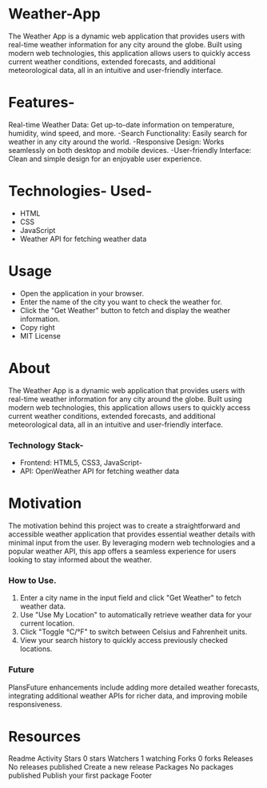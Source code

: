 # Weather-App
The Weather App is a dynamic web application that provides users with real-time weather information for any city around the globe. Built using modern web technologies, this application allows users to quickly access current weather conditions, extended forecasts, and additional meteorological data, all in an intuitive and user-friendly interface.

# Features-
Real-time Weather Data: Get up-to-date information on temperature, humidity, wind speed, and more. -Search Functionality: Easily search for weather in any city around the world. -Responsive Design: Works seamlessly on both desktop and mobile devices. -User-friendly Interface: Clean and simple design for an enjoyable user experience.

# Technologies- Used-
- HTML
- CSS
- JavaScript
- Weather API for fetching weather data

# Usage
- Open the application in your browser.
- Enter the name of the city you want to check the weather for.
- Click the "Get Weather" button to fetch and display the weather information.
- Copy right
- MIT License

# About
The Weather App is a dynamic web application that provides users with real-time weather information for any city around the globe. Built using modern web technologies, this application allows users to quickly access current weather conditions, extended forecasts, and additional meteorological data, all in an intuitive and user-friendly interface.

### Technology Stack- 
- Frontend: HTML5, CSS3, JavaScript- 
- API: OpenWeather API for fetching weather data

# Motivation
The motivation behind this project was to create a straightforward and accessible weather application that provides essential weather details with minimal input from the user. By leveraging modern web technologies and a popular weather API, this app offers a seamless experience for users looking to stay informed about the weather.

### How to Use. 
1. Enter a city name in the input field and click "Get Weather" to fetch weather data.
2. Use "Use My Location" to automatically retrieve weather data for your current location.
3. Click "Toggle °C/°F" to switch between Celsius and Fahrenheit units.
4. View your search history to quickly access previously checked locations.

### Future 
PlansFuture enhancements include adding more detailed weather forecasts, integrating additional weather APIs for richer data, and improving mobile responsiveness.

# Resources
 Readme
 Activity
Stars
 0 stars
Watchers
 1 watching
Forks
 0 forks
Releases
No releases published
Create a new release
Packages
No packages published
Publish your first package
Footer
